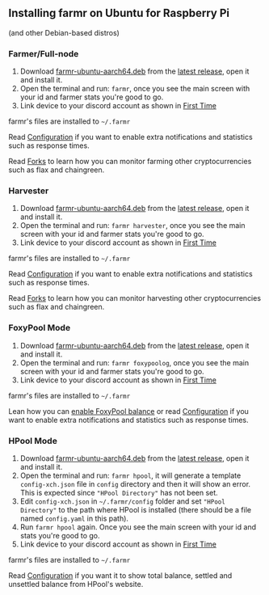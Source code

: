 ## Installing farmr on Ubuntu for Raspberry Pi
(and other Debian-based distros)

### Farmer/Full-node
1. Download [farmr-ubuntu-aarch64.deb](https://github.com/joaquimguimaraes/farmr/releases/download/v1.5.0.1/farmr-ubuntu-aarch64.deb) from the [latest release](https://github.com/joaquimguimaraes/farmr/releases/latest), open it and install it.
3. Open the terminal and run: ```farmr```, once you see the main screen with your id and farmer stats you're good to go.
4. Link device to your discord account as shown in [First Time](./usage.md#First-time)

farmr's files are installed to ``~/.farmr``

Read [Configuration](configuration.md) if you want to enable extra notifications and statistics such as response times.

Read [Forks](forks.md) to learn how you can monitor farming other cryptocurrencies such as flax and chaingreen.

### Harvester
1. Download [farmr-ubuntu-aarch64.deb](https://github.com/joaquimguimaraes/farmr/releases/download/v1.5.0.1/farmr-ubuntu-aarch64.deb) from the [latest release](https://github.com/joaquimguimaraes/farmr/releases/latest), open it and install it.
2. Open the terminal and run: ```farmr harvester```, once you see the main screen with your id and farmer stats you're good to go.
3. Link device to your discord account as shown in [First Time](./usage.md#First-time)

farmr's files are installed to ``~/.farmr``

Read [Configuration](configuration.md) if you want to enable extra notifications and statistics such as response times.

Read [Forks](forks.md) to learn how you can monitor harvesting other cryptocurrencies such as flax and chaingreen.

### FoxyPool Mode
1. Download [farmr-ubuntu-aarch64.deb](https://github.com/joaquimguimaraes/farmr/releases/download/v1.5.0.1/farmr-ubuntu-aarch64.deb) from the [latest release](https://github.com/joaquimguimaraes/farmr/releases/latest), open it and install it.
2. Open the terminal and run: ```farmr foxypoolog```, once you see the main screen with your id and farmer stats you're good to go.
3. Link device to your discord account as shown in [First Time](./usage.md#First-time)

farmr's files are installed to ``~/.farmr``

Lean how you can [enable FoxyPool balance](configuration.md#showing-foxypool-balance) or read [Configuration](configuration.md) if you want to enable extra notifications and statistics such as response times.

### HPool Mode
1. Download [farmr-ubuntu-aarch64.deb](https://github.com/joaquimguimaraes/farmr/releases/download/v1.5.0.1/farmr-ubuntu-aarch64.deb) from the [latest release](https://github.com/joaquimguimaraes/farmr/releases/latest), open it and install it.
2. Open the terminal and run: ```farmr hpool```, it will generate a template ``config-xch.json`` file in ``config`` directory and then it will show an error. This is expected since ``"HPool Directory"`` has not been set.
3. Edit ``config-xch.json`` in ``~/.farmr/config`` folder and set ``"HPool Directory"`` to the path where HPool is installed (there should be a file named ``config.yaml`` in this path).
4. Run ```farmr hpool``` again. Once you see the main screen with your id and stats you're good to go.
5. Link device to your discord account as shown in [First Time](./usage.md#First-time)

farmr's files are installed to ``~/.farmr``

Read [Configuration](configuration.md#showing-hpool-balance) if you want it to show total balance, settled and unsettled balance from HPool's website.

